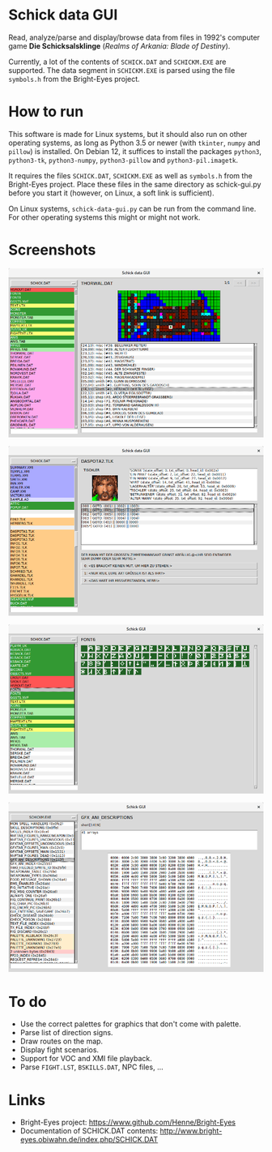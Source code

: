 
Schick data GUI
===============

Read, analyze/parse and display/browse data from files in 1992's computer game
**Die Schicksalsklinge** (*Realms of Arkania: Blade of Destiny*).

Currently, a lot of the contents of `SCHICK.DAT` and `SCHICKM.EXE` are supported.
The data segment in `SCHICKM.EXE` is parsed using the file `symbols.h` from the
Bright-Eyes project.

How to run
==========

This software is made for Linux systems, but it should also run on other
operating systems, as long as Python 3.5 or newer (with `tkinter`, `numpy` and `pillow`) is
installed.
On Debian 12, it suffices to install the packages `python3`, `python3-tk`, `python3-numpy`, `python3-pillow` and `python3-pil.imagetk`.

It requires the files `SCHICK.DAT`, `SCHICKM.EXE` as well as `symbols.h` from the
Bright-Eyes project. Place these files in the same directory as schick-gui.py
before you start it (however, on Linux, a soft link is sufficient).

On Linux systems, `schick-data-gui.py` can be run from the command line. For other
operating systems this might or might not work.

Screenshots
===========

![screenshot4](https://raw.githubusercontent.com/tuxor1337/schick-data-gui/master/screenshot4.png "Display automap in SCHICKM.DAT")

![screenshot3](https://raw.githubusercontent.com/tuxor1337/schick-data-gui/master/screenshot3.png "Display a dialog in SCHICKM.DAT")

![screenshot1](https://raw.githubusercontent.com/tuxor1337/schick-data-gui/master/screenshot.png "Display FONT6 in SCHICKM.DAT")

![screenshot2](https://raw.githubusercontent.com/tuxor1337/schick-data-gui/master/screenshot2.png "Display a variable in SCHICK.EXE")

To do
=====

* Use the correct palettes for graphics that don't come with palette.
* Parse list of direction signs.
* Draw routes on the map.
* Display fight scenarios.
* Support for VOC and XMI file playback.
* Parse `FIGHT.LST`, `BSKILLS.DAT`, NPC files, ...

Links
=====

* Bright-Eyes project: https://www.github.com/Henne/Bright-Eyes
* Documentation of SCHICK.DAT contents: http://www.bright-eyes.obiwahn.de/index.php/SCHICK.DAT

